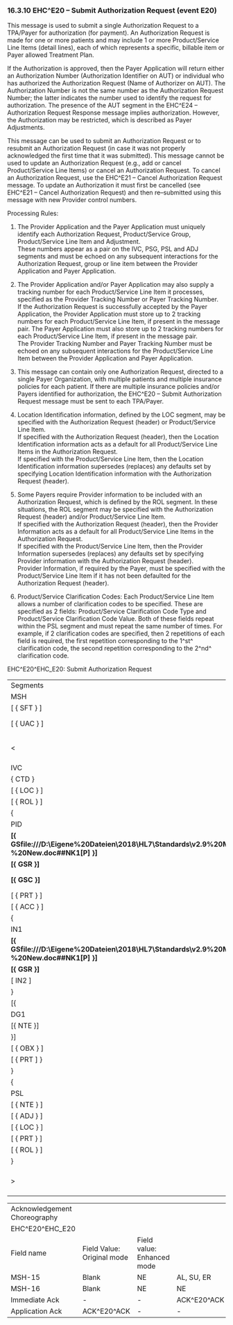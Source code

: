 ### 16.3.10 EHC^E20 – Submit Authorization Request (event E20) 

This message is used to submit a single Authorization Request to a TPA/Payer for authorization (for payment). An Authorization Request is made for one or more patients and may include 1 or more Product/Service Line Items (detail lines), each of which represents a specific, billable item or Payer allowed Treatment Plan.

If the Authorization is approved, then the Payer Application will return either an Authorization Number (Authorization Identifier on AUT) or individual who has authorized the Authorization Request (Name of Authorizer on AUT). The Authorization Number is not the same number as the Authorization Request Number; the latter indicates the number used to identify the request for authorization. The presence of the AUT segment in the EHC^E24 – Authorization Request Response message implies authorization. However, the Authorization may be restricted, which is described as Payer Adjustments.

This message can be used to submit an Authorization Request or to resubmit an Authorization Request (in case it was not properly acknowledged the first time that it was submitted). This message cannot be used to update an Authorization Request (e.g., add or cancel Product/Service Line Items) or cancel an Authorization Request. To cancel an Authorization Request, use the EHC^E21 – Cancel Authorization Request message. To update an Authorization it must first be cancelled (see EHC^E21 – Cancel Authorization Request) and then re–submitted using this message with new Provider control numbers.

Processing Rules:

1) The Provider Application and the Payer Application must uniquely identify each Authorization Request, Product/Service Group, Product/Service Line Item and Adjustment.\
These numbers appear as a pair on the IVC, PSG, PSL and ADJ segments and must be echoed on any subsequent interactions for the Authorization Request, group or line item between the Provider Application and Payer Application.

2) The Provider Application and/or Payer Application may also supply a tracking number for each Product/Service Line Item it processes, specified as the Provider Tracking Number or Payer Tracking Number.\
If the Authorization Request is successfully accepted by the Payer Application, the Provider Application must store up to 2 tracking numbers for each Product/Service Line Item, if present in the message pair. The Payer Application must also store up to 2 tracking numbers for each Product/Service Line Item, if present in the message pair.\
The Provider Tracking Number and Payer Tracking Number must be echoed on any subsequent interactions for the Product/Service Line Item between the Provider Application and Payer Application.

3) This message can contain only one Authorization Request, directed to a single Payer Organization, with multiple patients and multiple insurance policies for each patient. If there are multiple insurance policies and/or Payers identified for authorization, the EHC^E20 – Submit Authorization Request message must be sent to each TPA/Payer.

4) Location Identification information, defined by the LOC segment, may be specified with the Authorization Request (header) or Product/Service Line Item.\
If specified with the Authorization Request (header), then the Location Identification information acts as a default for all Product/Service Line Items in the Authorization Request.\
If specified with the Product/Service Line Item, then the Location Identification information supersedes (replaces) any defaults set by specifying Location Identification information with the Authorization Request (header).

5) Some Payers require Provider information to be included with an Authorization Request, which is defined by the ROL segment. In these situations, the ROL segment may be specified with the Authorization Request (header) and/or Product/Service Line Item.\
If specified with the Authorization Request (header), then the Provider Information acts as a default for all Product/Service Line Items in the Authorization Request.\
If specified with the Product/Service Line Item, then the Provider Information supersedes (replaces) any defaults set by specifying Provider information with the Authorization Request (header).\
Provider Information, if required by the Payer, must be specified with the Product/Service Line Item if it has not been defaulted for the Authorization Request (header).

6) Product/Service Clarification Codes: Each Product/Service Line Item allows a number of clarification codes to be specified. These are specified as 2 fields: Product/Service Clarification Code Type and Product/Service Clarification Code Value. Both of these fields repeat within the PSL segment and must repeat the same number of times. For example, if 2 clarification codes are specified, then 2 repetitions of each field is required, the first repetition corresponding to the 1^st^ clarification code, the second repetition corresponding to the 2^nd^ clarification code.

EHC^E20^EHC_E20: Submit Authorization Request

|     |     |     |     |
| --- | --- | --- | --- |
| Segments | Description | Status | Chapter |
| MSH | Message Header |  | 2 |
| [ \{ SFT } ] | Software |  | 2 |
| [ \{ UAC } ] | User Authentication Credential |  | 2 |
| &lt; | --- AUTHORIZATION_REQUEST begin |  |  |
| IVC | Invoice Header |  | 16 |
| \{ CTD } | Contact Data |  |  |
| [ \{ LOC } ] | Location Identification |  |  |
| [ \{ ROL } ] | Provider Identification |  |  |
| \{ | --- PAT_INFO begin |  |  |
| PID | Person Identification |  |  |
| **[\{ GSfile:///D:\Eigene%20Dateien\2018\HL7\Standards\v2.9%20May\716%20-%20New.doc##NK1[P] }]** | **Person Gender and Sex** |  | **3** |
| **[\{ GSR }]** | **Recorded Gender and Sex** |  | **3** |
| **[\{ GSC }]** | **Sex Parameter for Clinical Use** |  | **3** |
| [ \{ PRT } ] | Participation |  | 4 |
| [ \{ ACC } ] | Accident |  |  |
| \{ | --- INSURANCE begin |  |  |
| IN1 | Insurance |  |  |
| **[\{ GSfile:///D:\Eigene%20Dateien\2018\HL7\Standards\v2.9%20May\716%20-%20New.doc##NK1[P] }]** | **Person Gender and Sex** |  | **3** |
| **[\{ GSR }]** | **Recorded Gender and Sex** |  | **3** |
| [ IN2 ] | Insurance Additional Info |  |  |
| } | --- INSURANCE end |  |  |
| [\{ | --- DIAGNOSIS begin |  |  |
| DG1 | Diagnosis |  |  |
| [\{ NTE }] | Notes and Comments |  |  |
| }] | --- DIAGNOSIS end |  |  |
| [ \{ OBX } ] | Observation |  |  |
| [ \{ PRT ] } | Participation |  | 4 |
| } | --- PAT_INFO end |  |  |
| \{ | --- PSL_ITEM_INFO begin |  |  |
| PSL | Product/Service Line Item |  |  |
| [ \{ NTE } ] | Notes and Comments |  |  |
| [ \{ ADJ } ] | Adjustment |  |  |
| [ \{ LOC } ] | Location Identification |  |  |
| [ \{ PRT } ] | Participation |  |  |
| [ \{ ROL } ] | Role | B |  |
| } | --- PSL_ITEM_INFO end |  |  |
| > | --- AUTHORIZATION_REQUEST end |  |  |

|     |     |     |     |     |     |
| --- | --- | --- | --- | --- | --- |
| Acknowledgement Choreography |  |  |  |  |  |
| EHC^E20^EHC_E20 |  |  |  |  |  |
| Field name | Field Value: Original mode | Field value: Enhanced mode |  |  |  |
| MSH-15 | Blank | NE | AL, SU, ER | NE | AL, SU, ER |
| MSH-16 | Blank | NE | NE | AL, SU, ER | AL, SU, ER |
| Immediate Ack | - | - | ACK^E20^ACK | - | ACK^E20^ACK |
| Application Ack | ACK^E20^ACK | - | - | ACK^E20^ACK | ACK^E20^ACK |
